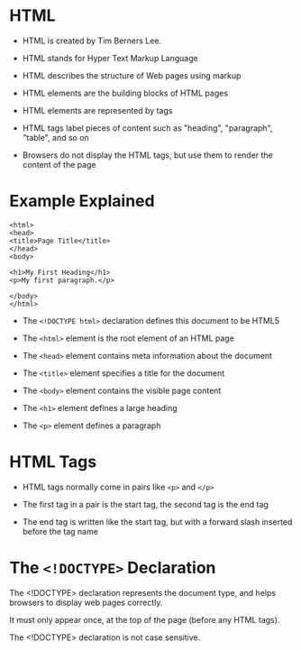 # HTML

* HTML is created by Tim Berners Lee.

* HTML stands for Hyper Text Markup Language

* HTML describes the structure of Web pages using markup

* HTML elements are the building blocks of HTML pages

* HTML elements are represented by tags

* HTML tags label pieces of content such as "heading", "paragraph", "table", and so on

* Browsers do not display the HTML tags, but use them to render the content of the page

# Example Explained

```<!DOCTYPE html>
<html>
<head>
<title>Page Title</title>
</head>
<body>

<h1>My First Heading</h1>
<p>My first paragraph.</p>

</body>
</html>
```

* The ```<!DOCTYPE html>``` declaration defines this document to be HTML5

* The ```<html>``` element is the root element of an HTML page

* The ```<head>``` element contains meta information about the document

* The ```<title>``` element specifies a title for the document

* The ```<body>``` element contains the  visible page content

* The ```<h1>``` element defines a large heading

* The ```<p>``` element defines a paragraph

# HTML Tags

* HTML tags normally come in pairs like ```<p>``` and ```</p>```

* The first tag in a pair is the start tag, the second tag is the end tag

* The end tag is written like the start tag, but with a forward slash inserted before the tag name

# The ```<!DOCTYPE>``` Declaration

The <!DOCTYPE> declaration represents the document type, and helps browsers to display web pages correctly.

It must only appear once, at the top of the page (before any HTML tags).

The <!DOCTYPE> declaration is not case sensitive.
